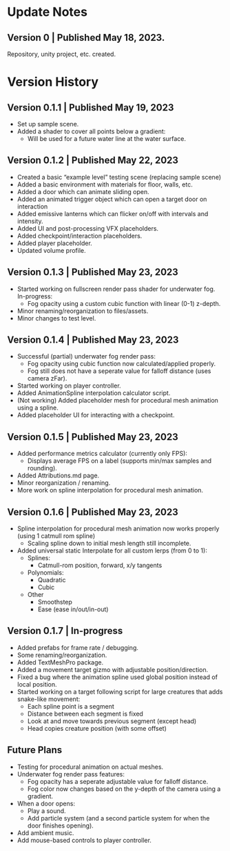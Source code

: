 # Update Notes

## Version 0 | Published May 18, 2023.
Repository, unity project, etc. created.

# Version History

## Version 0.1.1 | Published May 19, 2023
- Set up sample scene.
- Added a shader to cover all points below a gradient:
  - Will be used for a future water line at the water surface.

## Version 0.1.2 | Published May 22, 2023
- Created a basic “example level” testing scene (replacing sample scene)
- Added a basic environment with materials for floor, walls, etc.
- Added a door which can animate sliding open.
- Added an animated trigger object which can open a target door on interaction
- Added emissive lanterns which can flicker on/off with intervals and intensity.
- Added UI and post-processing VFX placeholders.
- Added checkpoint/interaction placeholders.
- Added player placeholder.
- Updated volume profile.

## Version 0.1.3 | Published May 23, 2023
- Started working on fullscreen render pass shader for underwater fog. In-progress:
  - Fog opacity using a custom cubic function with linear (0-1) z-depth.
- Minor renaming/reorganization to files/assets.
- Minor changes to test level.

## Version 0.1.4 | Published May 23, 2023
- Successful (partial) underwater fog render pass:
  - Fog opacity using cubic function now calculated/applied properly.
  - Fog still does not have a seperate value for falloff distance (uses camera zFar).
- Started working on player controller.
- Added AnimationSpline interpolation calculator script.
- (Not working) Added placeholder mesh for procedural mesh animation using a spline.
- Added placeholder UI for interacting with a checkpoint.

## Version 0.1.5 | Published May 23, 2023
- Added performance metrics calculator (currently only FPS):
  - Displays average FPS on a label (supports min/max samples and rounding).
- Added Attributions.md page.
- Minor reorganization / renaming.
- More work on spline interpolation for procedural mesh animation.

## Version 0.1.6 | Published May 23, 2023
- Spline interpolation for procedural mesh animation now works properly (using 1 catmull rom spline)
  - Scaling spline down to initial mesh length still incomplete.
- Added universal static Interpolate for all custom lerps (from 0 to 1):
  - Splines:
    - Catmull-rom position, forward, x/y tangents
  - Polynomials:
    - Quadratic
    - Cubic
  - Other
    - Smoothstep
    - Ease (ease in/out/in-out)

## Version 0.1.7 | In-progress
- Added prefabs for frame rate / debugging.
- Some renaming/reorganization.
- Added TextMeshPro package.
- Added a movement target gizmo with adjustable position/direction.
- Fixed a bug where the animation spline used global position instead of local position.
- Started working on a target following script for large creatures that adds snake-like movement:
  - Each spline point is a segment
  - Distance between each segment is fixed
  - Look at and move towards previous segment (except head)
  - Head copies creature position (with some offset)

## Future Plans
- Testing for procedural animation on actual meshes.
- Underwater fog render pass features:
  - Fog opacity has a seperate adjustable value for falloff distance.
  - Fog color now changes based on the y-depth of the camera using a gradient.
- When a door opens:
  - Play a sound.
  - Add particle system (and a second particle system for when the door finishes opening).
- Add ambient music.
- Add mouse-based controls to player controller.